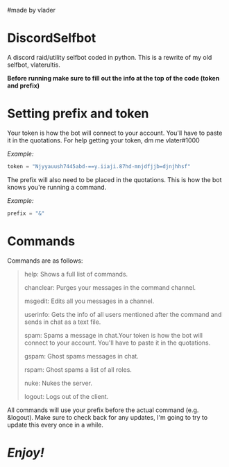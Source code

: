 #made by vlader
# DiscordSelfbot
A discord raid/utility selfbot coded in python. This is a rewrite of my old selfbot, vlaterultis.

**Before running make sure to fill out the info at the top of the code (token and prefix)**

# Setting prefix and token
Your token is how the bot will connect to your account. You'll have to paste it in the quotations. For help getting your token, dm me vlater#1000

*Example:*
```py
token = "Njyyauush7445abd-==y.iiaji.87hd-mnjdfjjb=djnjhhsf"
```

The prefix will also need to be placed in the quotations. This is how the bot knows you're running a command.

*Example:*
```py
prefix = "&"
```

# Commands
Commands are as follows:

> help: Shows a full list of commands.
> 
> chanclear: Purges your messages in the command channel.
> 
> msgedit: Edits all you messages in a channel.
>
> userinfo: Gets the info of all users mentioned after the command and sends in chat as a text file.
> 
> spam: Spams a message in chat.Your token is how the bot will connect to your account. You'll have to paste it in the quotations.
> 
> gspam: Ghost spams messages in chat.
> 
> rspam: Ghost spams a list of all roles.
> 
> nuke: Nukes the server.
>
> logout: Logs out of the client.

All commands will use your prefix before the actual command (e.g. &logout). Make sure to check back for any updates, I'm going to try to update this every once in a while.

# *Enjoy!*

